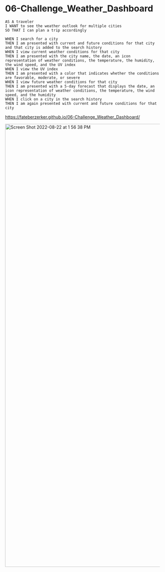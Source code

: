 # 06-Challenge_Weather_Dashboard

```
AS A traveler
I WANT to see the weather outlook for multiple cities
SO THAT I can plan a trip accordingly
```
```
WHEN I search for a city
THEN I am presented with current and future conditions for that city and that city is added to the search history
WHEN I view current weather conditions for that city
THEN I am presented with the city name, the date, an icon representation of weather conditions, the temperature, the humidity, the wind speed, and the UV index
WHEN I view the UV index
THEN I am presented with a color that indicates whether the conditions are favorable, moderate, or severe
WHEN I view future weather conditions for that city
THEN I am presented with a 5-day forecast that displays the date, an icon representation of weather conditions, the temperature, the wind speed, and the humidity
WHEN I click on a city in the search history
THEN I am again presented with current and future conditions for that city
```
https://fateberzerker.github.io/06-Challenge_Weather_Dashboard/

<img width="1440" alt="Screen Shot 2022-08-22 at 1 56 38 PM" src="https://user-images.githubusercontent.com/105321670/185987636-dc2207e7-dbe7-4010-be18-20cd78a95a49.png">
